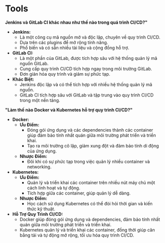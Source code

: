 # Tools

**Jenkins và GitLab CI khác nhau như thế nào trong quá trình CI/CD?"**

* **Jenkins:**
  * Là một công cụ mã nguồn mở và độc lập, chuyên về quy trình CI/CD.
  * Dựa trên các plugins để mở rộng tính năng.
  * Phổ biến và có sẵn nhiều tài liệu và cộng đồng hỗ trợ.
* **GitLab CI:**
  * Là một phần của GitLab, được tích hợp sâu với hệ thống quản lý mã nguồn GitLab.
  * Cung cấp quy trình CI/CD tích hợp ngay trong môi trường GitLab.
  * Đơn giản hóa quy trình và giảm sự phức tạp.
* **Khác Biệt:**
  * Jenkins độc lập và có thể tích hợp với nhiều hệ thống quản lý mã nguồn.
  * GitLab CI tích hợp sâu với GitLab và tập trung vào quy trình CI/CD trong một nền tảng.

**"Làm thế nào Docker và Kubernetes hỗ trợ quy trình CI/CD?"**

* **Docker:**
  * **Ưu Điểm:**
    * Đóng gói ứng dụng và các dependencies thành các container giúp đảm bảo tính nhất quán giữa môi trường phát triển và triển khai.
    * Tạo ra môi trường cô lập, giảm xung đột và đảm bảo tính di động của ứng dụng.
  * **Nhược Điểm:**
    * Đôi khi có sự phức tạp trong việc quản lý nhiều container và networking.
* **Kubernetes:**
  * **Ưu Điểm:**
    * Quản lý và triển khai các container trên nhiều nút máy chủ một cách linh hoạt và tự động.
    * Tích hợp giữa các container, giúp quản lý dễ dàng.
  * **Nhược Điểm:**
    * Học cách sử dụng Kubernetes có thể đòi hỏi thời gian và kiến thức kỹ thuật.
* **Hỗ Trợ Quy Trình CI/CD:**
  * Docker giúp đóng gói ứng dụng và dependencies, đảm bảo tính nhất quán giữa môi trường phát triển và triển khai.
  * Kubernetes quản lý và triển khai các container, đồng thời giúp cân bằng tải và tự động mở rộng, tối ưu hóa quy trình CI/CD.

